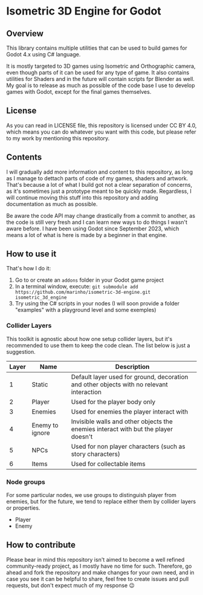 # Isometric 3D Engine for Godot

## Overview

This library contains multiple utilities that can be used to build games for Godot 4.x using C# language.

It is mostly targeted to 3D games using Isometric and Orthographic camera, even though parts of it can be used for any type of game. It also contains utilities for Shaders and in the future will contain scripts fpr Blender as well. My goal is to release as much as possible of the code base I use to develop games with Godot, except for the final games themselves.

## License

As you can read in LICENSE file, this repository is licensed under CC BY 4.0, which means you can do whatever you want with this code, but please refer to my work by mentioning this repository.

## Contents

I will gradually add more information and content to this repository, as long as I manage to dettach parts of code of my games, shaders and artwork. That's because a lot of what I build got not a clear separation of concerns, as it's sometimes just a prototype meant to be quickly made. Regardless, I will continue moving this stuff into this repository and adding documentation as much as possible.

Be aware the code API may change drastically from a commit to another, as the code is still very fresh and I can learn new ways to do things I wasn't aware before. I have been using Godot since September 2023, which means a lot of what is here is made by a beginner in that engine.

## How to use it

That's how I do it:

1. Go to or create an `addons` folder in your Godot game project
2. In a terminal window, execute: `git submodule add https://github.com/marinho/isometric-3d-engine.git isometric_3d_engine`
3. Try using the C# scripts in your nodes (I will soon provide a folder "examples" with a playground level and some exemples)

### Collider Layers

This toolkit is agnostic about how one setup collider layers, but it's recommended to use them to keep the code clean. The list below is just a suggestion.

| Layer | Name | Description
|---|---|---
| 1 | Static | Default layer used for ground, decoration and other objects with no relevant interaction
| 2 | Player | Used for the player body only
| 3 | Enemies | Used for enemies the player interact with
| 4 | Enemy to ignore | Invisible walls and other objects the enemies interact with but the player doesn't
| 5 | NPCs | Used for non player characters (such as story characters)
| 6 | Items | Used for collectable items

### Node groups

For some particular nodes, we use groups to distinguish player from enemies, but for the future, we tend to replace either them by collider layers or properties.

* Player
* Enemy

## How to contribute

Please bear in mind this repository isn't aimed to become a well refined community-ready project, as I mostly have no time for such. Therefore, go ahead and fork the repository and make changes for your own need, and in case you see it can be helpful to share, feel free to create issues and pull requests, but don't expect much of my response 😉
